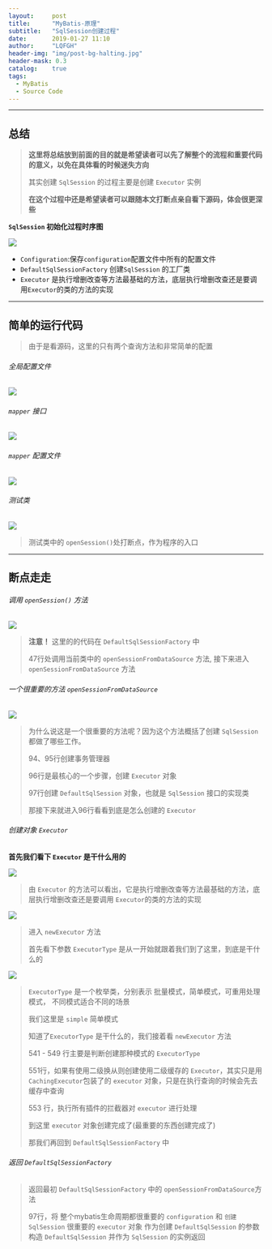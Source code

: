 ```yaml
---
layout:     post
title:      "MyBatis-原理"
subtitle:   "SqlSession创建过程"
date:       2019-01-27 11:10
author:     "LQFGH"
header-img: "img/post-bg-halting.jpg"
header-mask: 0.3
catalog:    true
tags:
  - MyBatis
  - Source Code
---
```


***


## 总结


> **这里将总结放到前面的目的就是希望读者可以先了解整个的流程和重要代码的意义，以免在具体看的时候迷失方向**
> 
> 其实创建 `SqlSession` 的过程主要是创建 `Executor` 实例
> 
> **在这个过程中还是希望读者可以跟随本文打断点亲自看下源码，体会很更深些**
> 

  **`SqlSession` 初始化过程时序图**
  
  ![](/img/in-post/mybatis-sqlsession.jpg)

* `Configuration`:保存`configuration`配置文件中所有的配置文件
* `DefaultSqlSessionFactory` 创建`SqlSession` 的工厂类
* `Executor` 是执行增删改查等方法最基础的方法，底层执行增删改查还是要调用`Executor`的类的方法的实现


***


## 简单的运行代码

> 由于是看源码，这里的只有两个查询方法和非常简单的配置


###### 全局配置文件

![](/img/in-post/mybatis-sqlsessionfactory7.jpg)

###### `mapper` 接口

![](/img/in-post/mybatis-sqlsessionfactory8.jpg)

###### `mapper` 配置文件

![](/img/in-post/mybatis-sqlsessionfactory9.jpg)

###### 测试类

![](/img/in-post/mybatis-sqlsession1.jpg)

> 测试类中的 `openSession()`处打断点，作为程序的入口
> 

***


## 断点走走



###### 调用 `openSession()` 方法

![](/img/in-post/mybatis-sqlsession2.jpg)

> **注意！** 这里的的代码在 `DefaultSqlSessionFactory` 中
> 
> 47行处调用当前类中的 `openSessionFromDataSource` 方法,
> 接下来进入 `openSessionFromDataSource` 方法


###### 一个很重要的方法  `openSessionFromDataSource`

![](/img/in-post/mybatis-sqlsession3.jpg)

> 为什么说这是一个很重要的方法呢？因为这个方法概括了创建  `SqlSession` 
> 都做了哪些工作。
> 
> 94、95行创建事务管理器
> 
> 96行是最核心的一个步骤，创建 `Executor` 对象
> 
> 97行创建 `DefaultSqlSession` 对象，也就是 `SqlSession` 接口的实现类
>
> 那接下来就进入96行看看到底是怎么创建的 `Executor`
> 

###### 创建对象 `Executor`


**首先我们看下 `Executor` 是干什么用的**

![](/img/in-post/mybatis-sqlsession5.jpg)

> 由 `Executor` 的方法可以看出，它是执行增删改查等方法最基础的方法，底层执行增删改查还是要调用
>  `Executor`的类的方法的实现


![](/img/in-post/mybatis-sqlsession4.jpg)

> 进入 `newExecutor` 方法
> 
> 首先看下参数 `ExecutorType` 是从一开始就跟着我们到了这里，到底是干什么的

![](/img/in-post/mybatis-sqlsession6.jpg)

> `ExecutorType` 是一个枚举类，分别表示 批量模式，简单模式，可重用处理模式，
> 不同模式适合不同的场景
> 
> 我们这里是 `simple` 简单模式
> 
> 知道了`ExecutorType` 是干什么的，我们接着看 `newExecutor` 方法
> 
> 541 - 549 行主要是判断创建那种模式的 `ExecutorType`
> 
> 551行，如果有使用二级换从则创建使用二级缓存的 `Executor`，其实只是用
>  `CachingExecutor`包装了的 `executor` 对象，只是在执行查询的时候会先去缓存中查询
>  
> 553 行，执行所有插件的拦截器对 `executor` 进行处理
> 
> 到这里 `executor` 对象创建完成了(最重要的东西创建完成了)
> 
> 那我们再回到 `DefaultSqlSessionFactory` 中
> 

###### 返回 `DefaultSqlSessionFactory` 

> 返回最初 `DefaultSqlSessionFactory` 中的 `openSessionFromDataSource`方法
> 
> 97行，将 整个mybatis生命周期都很重要的 `configuration` 和 `创建SqlSession` 很重要的 
> `executor` 对象 作为创建 `DefaultSqlSession` 的参数构造 `DefaultSqlSession`
> 并作为 `SqlSession` 的实例返回